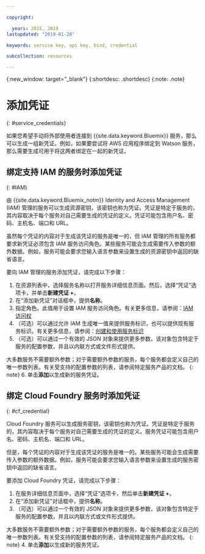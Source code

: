 ```yaml
---

copyright:

  years: 2015, 2019
lastupdated: "2019-01-28"

keywords: service key, api key, bind, credential

subcollection: resources

---
```


{:new_window: target="_blank"}
{:shortdesc: .shortdesc}
{:note: .note}


# 添加凭证
{: #service_credentials}

如果您希望手动将外部使用者连接到 {{site.data.keyword.Bluemix}} 服务，那么可以生成一组新凭证。例如，如果要尝试将 AWS 应用程序绑定到 Watson 服务，那么需要生成可用于将这两者绑定在一起的新凭证。

## 绑定支持 IAM 的服务时添加凭证
{: #IAM}

由 {{site.data.keyword.Bluemix_notm}} Identity and Access Management (IAM) 管理的服务可以生成资源密钥，该密钥也称为凭证。凭证是特定于服务的，其内容取决于每个服务对自己需要生成的凭证的定义。凭证可能包含用户名、密码、主机名、端口和 URL。

虽然每个凭证的内容对于生成该凭证的服务是唯一的，但 IAM 管理的所有服务都要求新凭证必须包含 IAM 服务访问角色。某些服务可能会生成需要传入参数的额外数据。例如，服务可能会要求您输入语言参数来设置生成的资源密钥中返回的缺省语言。

要向 IAM 管理的服务添加凭证，请完成以下步骤：

1. 在资源列表中，选择服务名称以打开服务详细信息页面。然后，选择“凭证”选项卡，并单击**新建凭证 +**。
2. 在“添加新凭证”对话框中，提供**名称**。
3. 指定角色。此值用于设置 IAM 服务访问角色。有关更多信息，请参阅：[IAM 访问权](/docs/iam?topic=iam-userroles)
4. （可选）可以通过允许 IAM 生成唯一值来提供服务标识，也可以提供现有服务标识。有关更多信息，请参阅：[创建和使用服务标识](/docs/iam?topic=iam-serviceids)
5. （可选）可以通过一个有效的 JSON 对象来提供更多参数，该对象包含特定于服务的配置参数，并且以内联方式或文件形式提供。

  大多数服务不需要额外参数；对于需要额外参数的服务，每个服务都会定义自己的唯一参数列表。有关受支持的配置参数的列表，请参阅特定服务产品的文档。
  {: note}
6. 单击**添加**以生成新的服务凭证。

## 绑定 Cloud Foundry 服务时添加凭证
{: #cf_credential}

Cloud Foundry 服务可以生成服务密钥，该密钥也称为凭证。凭证是特定于服务的，其内容取决于每个服务对自己需要生成的凭证的定义。服务凭证可能包含用户名、密码、主机名、端口和 URL。

但是，每个凭证的内容对于生成该凭证的服务是唯一的。某些服务可能会生成需要传入参数的额外数据。例如，服务可能会要求您输入语言参数来设置生成的服务密钥中返回的缺省语言。

要添加 Cloud Foundry 凭证，请完成以下步骤：

1. 在服务详细信息页面中，选择“凭证”选项卡，然后单击**新建凭证 +**。
2. 在“添加新凭证”对话框中，提供**名称**。
3. （可选）可以通过一个有效的 JSON 对象来提供更多参数，该对象包含特定于服务的配置参数，并且以内联方式或文件形式提供。

  大多数服务不需要额外参数；对于需要额外参数的服务，每个服务都会定义自己的唯一参数列表。有关受支持的配置参数的列表，请参阅特定服务产品的文档。
  {: note}
4. 单击**添加**以生成新的服务凭证。

